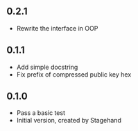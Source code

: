 ## 0.2.1
- Rewrite the interface in OOP

## 0.1.1

- Add simple docstring
- Fix prefix of compressed public key hex

## 0.1.0

- Pass a basic test
- Initial version, created by Stagehand
